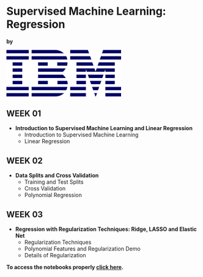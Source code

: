 # **Supervised Machine Learning: Regression**
**by** 

<p align="left">
<img src="https://raw.githubusercontent.com/Raoni-Silva/IBM_MachineLearning/main/Image/ibm-logo.png" width="300" />
</p>



## **WEEK 01**
* **Introduction to Supervised Machine Learning and Linear Regression**
    * Introduction to Supervised Machine Learning
    * Linear Regression
## **WEEK 02**
* **Data Splits and Cross Validation**
    * Training and Test Splits
    * Cross Validation
    * Polynomial Regression
## **WEEK 03**
* **Regression with Regularization Techniques: Ridge, LASSO and Elastic Net**
    * Regularization Techniques
    * Polynomial Features and Regularization Demo
    * Details of Regularization


**To access the notebooks properly [click here](https://nbviewer.jupyter.org/github/Raoni-Silva/IBM_MachineLearning/tree/main/02%20-%20Supervised%20Machine%20Learning%20-%20Regression/).**
